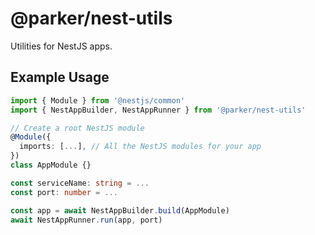 # @parker/nest-utils

Utilities for NestJS apps.

## Example Usage

```ts
import { Module } from '@nestjs/common'
import { NestAppBuilder, NestAppRunner } from '@parker/nest-utils'

// Create a root NestJS module
@Module({
  imports: [...], // All the NestJS modules for your app
})
class AppModule {}

const serviceName: string = ...
const port: number = ...

const app = await NestAppBuilder.build(AppModule)
await NestAppRunner.run(app, port)
```

